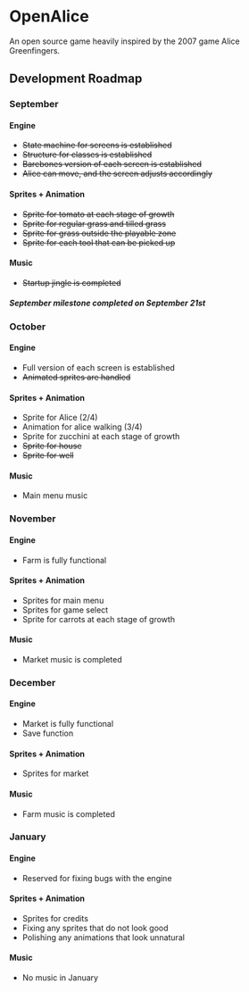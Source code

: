 # OpenAlice
An open source game heavily inspired by the 2007 game Alice Greenfingers.

<h2> Development Roadmap </h2>

<h3> September </h3>
<h4> Engine </h4>
 <ul>
  <li> <s> State machine for screens is established </s> </li>
  <li> <s> Structure for classes is established </s> </li>
  <li> <s> Barebones version of each screen is established </s> </li>
  <li> <s> Alice can move, and the screen adjusts accordingly </s> </li>
 </ul> 
<h4> Sprites + Animation </h4>
 <ul>
  <li> <s> Sprite for tomato at each stage of growth </s> </li>
  <li> <s> Sprite for regular grass and tilled grass </s> </li>
  <li> <s> Sprite for grass outside the playable zone </s> </li>
  <li> <s> Sprite for each tool that can be picked up </s> </li>
 </ul> 
<h4> Music </h4>
 <ul>
  <li> <s> Startup jingle is completed </s> </li>
 </ul>
<h5> September milestone completed on September 21st </h5> 

<h3> October </h3>
<h4> Engine </h4>
 <ul>
  <li> Full version of each screen is established </li>
  <li> <s> Animated sprites are handled </s> </li>
 </ul> 
<h4> Sprites + Animation </h4>
 <ul>
  <li> Sprite for Alice (2/4) </li>
  <li> Animation for alice walking (3/4) </li>
  <li> Sprite for zucchini at each stage of growth </li>
  <li> <s> Sprite for house </s> </li>
  <li> <s> Sprite for well </s> </li>
 </ul> 
<h4> Music </h4>
 <ul>
  <li> Main menu music </li>
 </ul> 

<h3> November </h3>
<h4> Engine </h4>
 <ul>
  <li> Farm is fully functional </li>
 </ul> 
<h4> Sprites + Animation </h4>
 <ul>
  <li> Sprites for main menu</li>
  <li> Sprites for game select </li>
  <li> Sprite for carrots at each stage of growth </li>
 </ul> 
<h4> Music </h4>
 <ul>
  <li> Market music is completed </li>
 </ul> 

<h3> December </h3>
<h4> Engine </h4>
 <ul>
  <li> Market is fully functional </li>
  <li> Save function </li>
 </ul> 
<h4> Sprites + Animation </h4>
 <ul>
  <li> Sprites for market </li>
 </ul> 
<h4> Music </h4>
 <ul>
  <li> Farm music is completed </li>
 </ul> 

<h3> January </h3>
<h4> Engine </h4>
 <ul>
  <li> Reserved for fixing bugs with the engine </li>
 </ul> 
<h4> Sprites + Animation </h4>
 <ul>
  <li> Sprites for credits </li>
  <li> Fixing any sprites that do not look good </li>
  <li> Polishing any animations that look unnatural</li>
 </ul> 
<h4> Music </h4>
 <ul>
  <li> No music in January </li>
 </ul> 
